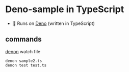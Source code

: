# Deno-sample in TypeScript

- 💯 Runs on [Deno](https://deno.land) (written in TypeScript)


## commands

[denon](https://github.com/denosaurs/denon)
watch file
```
denon sample2.ts
denon test test.ts
```
